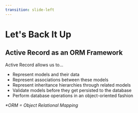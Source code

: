 ```yaml
---
transition: slide-left
---
```


# Let's Back It Up

## Active Record as an ORM Framework

Active Record allows us to...

- Represent models and their data
- Represent associations between these models
- Represent inheritance hierarchies through related models
- Validate models before they get persisted to the database
- Perform database operations in an object-oriented fashion

_\*ORM = Object Relational Mapping_

<!--
Slide notes
-->
